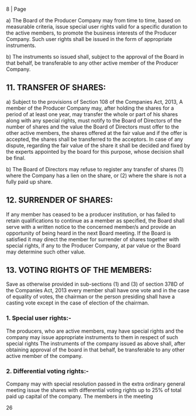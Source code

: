 8 | Page

a) The Board of the Producer Company may from time to time, based on measurable criteria, issue special user rights valid for a specific duration to the active members, to promote the business interests of the Producer Company. Such user rights shall be issued in the form of appropriate instruments.

b) The instruments so issued shall, subject to the approval of the Board in that behalf, be transferable to any other active member of the Producer Company.

## 11. TRANSFER OF SHARES:

a) Subject to the provisions of Section 108 of the Companies Act, 2013, A member of the Producer Company may, after holding the shares for a period of at least one year, may transfer the whole or part of his shares along with any special rights, must notify to the Board of Directors of the number of shares and the value the Board of Directors must offer to the other active members, the shares offered at the fair value and if the offer is accepted, the shares shall be transferred to the acceptors. In case of any dispute, regarding the fair value of the share it shall be decided and fixed by the experts appointed by the board for this purpose, whose decision shall be final.

b) The Board of Directors may refuse to register any transfer of shares (1) where the Company has a lien on the share, or (2) where the share is not a fully paid up share.

## 12. SURRENDER OF SHARES:

If any member has ceased to be a producer institution, or has failed to retain qualifications to continue as a member as specified, the Board shall serve with a written notice to the concerned member/s and provide an opportunity of being heard in the next Board meeting. If the Board is satisfied it may direct the member for surrender of shares together with special rights, if any to the Producer Company, at par value or the Board may determine such other value.

## 13. VOTING RIGHTS OF THE MEMBERS:

Save as otherwise provided in sub-sections (1) and (3) of section 378D of the Companies Act, 2013 every member shall have one vote and in the case of equality of votes, the chairman or the person presiding shall have a casting vote except in the case of election of the chairman.

### 1. Special user rights:-

The producers, who are active members, may have special rights and the company may issue appropriate instruments to them in respect of such special rights The instruments of the company issued as above shall, after obtaining approval of the board in that behalf, be transferable to any other active member of the company.

### 2. Differential voting rights:-

Company may with special resolution passed in the extra ordinary general meeting issue the shares with differential voting rights up to 25% of total paid up capital of the company. The members in the meeting

26